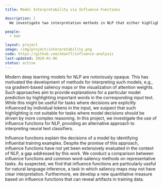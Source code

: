 ```yaml
---
title: Model Interpretability via Influence Functions

description: |
  We investigate two interpretation methods in NLP that either highlight salient input words or identify influential training examples. We show when and how the latter one might provide more valuable insights.

people:
  - han

layout: project
image: /img/project/interpretability.png
code: https://github.com/xhan77/influence-analysis
last-updated: 2020-01-06
status: active
---
```

Modern deep learning models for NLP are notoriously opaque. This has motivated the development of methods for interpreting such models, e.g., via gradient-based saliency maps or the visualization of attention weights. Such approaches aim to provide explanations for a particular model prediction by highlighting important words in the corresponding input text. While this might be useful for tasks where decisions are explicitly influenced by individual tokens in the input, we suspect that such highlighting is not suitable for tasks where model decisions should be driven by more complex reasoning. In this project, we investigate the use of influence functions for NLP, providing an alternative approach to interpreting neural text classifiers.

Influence functions explain the decisions of a model by identifying influential training examples. Despite the promise of this approach, influence functions have not yet been extensively evaluated in the context of NLP, a gap addressed by this work. We conduct a comparison between influence functions and common word-saliency methods on representative tasks. As suspected, we find that influence functions are particularly useful for natural language inference, a task in which saliency maps may not have clear interpretation. Furthermore, we develop a new quantitative measure based on influence functions that can reveal artifacts in training data.
